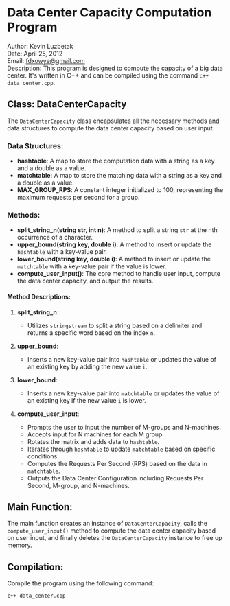 # Data Center Capacity Computation Program

Author: Kevin Luzbetak  
Date: April 25, 2012  
Email: fdxowye@gmail.com  
Description: This program is designed to compute the capacity of a big data center. It's written in C++ and can be compiled using the command `c++ data_center.cpp`.

## Class: DataCenterCapacity

The `DataCenterCapacity` class encapsulates all the necessary methods and data structures to compute the data center capacity based on user input.

### Data Structures:
- **hashtable**: A map to store the computation data with a string as a key and a double as a value.
- **matchtable**: A map to store the matching data with a string as a key and a double as a value.
- **MAX_GROUP_RPS**: A constant integer initialized to 100, representing the maximum requests per second for a group.

### Methods:
- **split_string_n(string str, int n)**: A method to split a string `str` at the nth occurrence of a character.
- **upper_bound(string key, double i)**: A method to insert or update the `hashtable` with a key-value pair.
- **lower_bound(string key, double i)**: A method to insert or update the `matchtable` with a key-value pair if the value is lower.
- **compute_user_input()**: The core method to handle user input, compute the data center capacity, and output the results.

#### Method Descriptions:
1. **split_string_n**:
    - Utilizes `stringstream` to split a string based on a delimiter and returns a specific word based on the index `n`.
   
2. **upper_bound**:
    - Inserts a new key-value pair into `hashtable` or updates the value of an existing key by adding the new value `i`.
   
3. **lower_bound**:
    - Inserts a new key-value pair into `matchtable` or updates the value of an existing key if the new value `i` is lower.
   
4. **compute_user_input**:
    - Prompts the user to input the number of M-groups and N-machines.
    - Accepts input for N machines for each M group.
    - Rotates the matrix and adds data to `hashtable`.
    - Iterates through `hashtable` to update `matchtable` based on specific conditions.
    - Computes the Requests Per Second (RPS) based on the data in `matchtable`.
    - Outputs the Data Center Configuration including Requests Per Second, M-group, and N-machines.

## Main Function:
The main function creates an instance of `DataCenterCapacity`, calls the `compute_user_input()` method to compute the data center capacity based on user input, and finally deletes the `DataCenterCapacity` instance to free up memory.

## Compilation:
Compile the program using the following command:
```bash
c++ data_center.cpp
